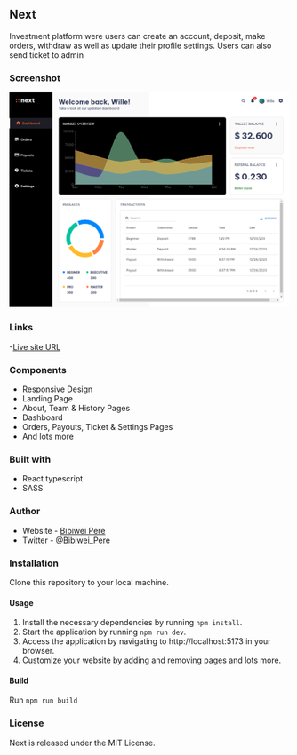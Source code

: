 ## Next

Investment platform were users can create an account, deposit, make orders, withdraw as well as update their profile settings. Users can also send ticket to admin

### Screenshot

<img src="/public/preview.png" />

### Links

-[Live site URL](https://nextinvest0.netlify.app)

### Components

- Responsive Design
- Landing Page
- About, Team & History Pages
- Dashboard
- Orders, Payouts, Ticket & Settings Pages
- And lots more

### Built with

- React typescript
- SASS

### Author

- Website - [Bibiwei Pere](https://perebibiwei.netlify.app)
- Twitter - [@Bibiwei_Pere](https://www.twitter.com/Bibiwei_Pere)

### Installation
Clone this repository to your local machine.
#### Usage
1. Install the necessary dependencies by running `npm install`.  
2. Start the application by running `npm run dev`.  
3. Access the application by navigating to http://localhost:5173 in your browser.
4. Customize your website by adding and removing pages and lots more.
#### Build
Run `npm run build`

### License

Next is released under the MIT License.
